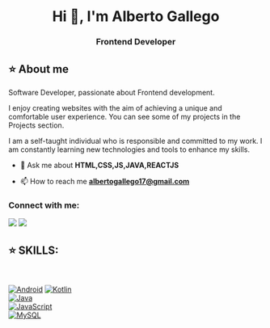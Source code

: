 <h1 align="center">Hi 👋, I'm Alberto Gallego</h1>
<h3 align="center">Frontend Developer</h3>

 ## ⭐️ About me 
  Software Developer, passionate about Frontend development.

I enjoy creating websites with the aim of achieving a unique and comfortable user experience. You can see some of my projects in the Projects section.

I am a self-taught individual who is responsible and committed to my work. I am constantly learning new technologies and tools to enhance my skills.
<br>
- 💬 Ask me about **HTML,CSS,JS,JAVA,REACTJS**

- 📫 How to reach me **albertogallego17@gmail.com**

<h3 align="left">Connect with me:</h3>
<p align="left">
<a href="https://www.linkedin.com/in/alberto-gallego-p%C3%A9rez-ba9b89235/" target="_blank"><img src="https://img.shields.io/badge/-LinkedIn-%230077B5?style=for-the-badge&logo=linkedin&logoColor=white" target="_blank"></a></a>
<a href="https://github.com/albertogalleego" target="_blank"><img src="https://img.shields.io/badge/GitHub-100000?style=for-the-badge&logo=github&logoColor=white" target="_blank"></a>
</p>

## ⭐️ SKILLS: 
<br>

[![Android](https://img.shields.io/badge/Android-3DDC84?style=for-the-badge&logo=android&logoColor=white&labelColor=101010)]()
[![Kotlin](https://img.shields.io/badge/Kotlin-0095D5?style=for-the-badge&logo=kotlin&logoColor=white&labelColor=101010)]()
<br>
[![Java](https://img.shields.io/badge/Java-007396?style=for-the-badge&logo=java&logoColor=white&labelColor=101010)]()
<br>
[![JavaScript](https://img.shields.io/badge/JavaScript-F7DF1E?style=for-the-badge&logo=javascript&logoColor=white&labelColor=101010)]()
<br>
[![MySQL](https://img.shields.io/badge/MySQL-4479A1?style=for-the-badge&logo=mysql&logoColor=white&labelColor=101010)]()



